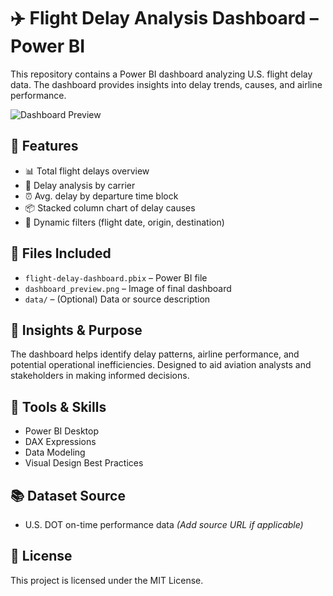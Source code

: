# ✈️ Flight Delay Analysis Dashboard – Power BI

This repository contains a Power BI dashboard analyzing U.S. flight delay data. The dashboard provides insights into delay trends, causes, and airline performance.

![Dashboard Preview](dashboard_preview.png)

## 📌 Features

- 📊 Total flight delays overview
- 🛫 Delay analysis by carrier
- ⏰ Avg. delay by departure time block
- 📦 Stacked column chart of delay causes
- 🧭 Dynamic filters (flight date, origin, destination)

## 📁 Files Included

- `flight-delay-dashboard.pbix` – Power BI file
- `dashboard_preview.png` – Image of final dashboard
- `data/` – (Optional) Data or source description

## 🧠 Insights & Purpose

The dashboard helps identify delay patterns, airline performance, and potential operational inefficiencies. Designed to aid aviation analysts and stakeholders in making informed decisions.

## 📂 Tools & Skills

- Power BI Desktop  
- DAX Expressions  
- Data Modeling  
- Visual Design Best Practices  

## 📚 Dataset Source

- U.S. DOT on-time performance data *(Add source URL if applicable)*

## 📜 License

This project is licensed under the MIT License.
